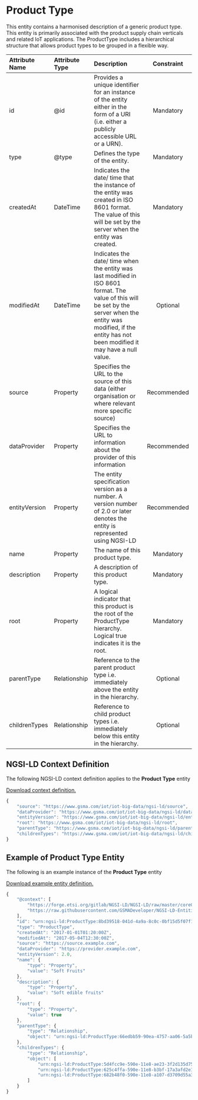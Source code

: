 # Product Type
This entity contains a harmonised description of a generic product type. This entity is primarily associated with the product supply chain verticals and related IoT applications. The ProductType includes a hierarchical structure that allows product types to be grouped in a flexible way.

| Attribute Name | Attribute Type | Description | Constraint |
|:--- |:--- |:--- |:---:|
| id | @id | Provides a unique identifier for an instance of the entity either in the form of a URI (i.e. either a publicly accessible URL or a URN). | Mandatory |
| type | @type | Defines the type of the entity. | Mandatory |
| createdAt | DateTime | Indicates the date/ time that the instance of the entity was created in ISO 8601 format. The value of this will be set by the server when the entity was created. | Mandatory |
| modifiedAt | DateTime | Indicates the date/ time when the entity was last modified in ISO 8601 format. The value of this will be set by the server when the entity was modified, if the entity has not been modified it may have a null value. | Optional |
| source | Property | Specifies the URL to the source of this data (either organisation or where relevant more specific source) | Recommended |
| dataProvider | Property | Specifies the URL to information about the provider of this information | Recommended |
| entityVersion | Property | The entity specification version as a number. A version number of 2.0 or later denotes the entity is represented using NGSI-LD | Recommended |
| name | Property | The name of this product type. | Mandatory |
| description | Property | A description of this product type. | Mandatory |
| root | Property | A logical indicator that this product is the root of the ProductType hierarchy. Logical true indicates it is the root. | Mandatory |
| parentType | Relationship | Reference to the parent product type i.e. immediately above the entity in the hierarchy. | Optional |
| childrenTypes | Relationship | Reference to child product types i.e. immediately below this entity in the hierarchy. | Optional |

## NGSI-LD Context Definition
The following NGSI-LD context definition applies to the **Product Type** entity

[Download context definition.](../examples/Product-Type-context.jsonld)

```JavaScript
{
    "source": "https://www.gsma.com/iot/iot-big-data/ngsi-ld/source",
    "dataProvider": "https://www.gsma.com/iot/iot-big-data/ngsi-ld/dataprovider",
    "entityVersion": "https://www.gsma.com/iot/iot-big-data/ngsi-ld/entityversion",
    "root": "https://www.gsma.com/iot/iot-big-data/ngsi-ld/root",
    "parentType": "https://www.gsma.com/iot/iot-big-data/ngsi-ld/parenttype",
    "childrenTypes": "https://www.gsma.com/iot/iot-big-data/ngsi-ld/childrentypes"
}
```
## Example of Product Type Entity
The following is an example instance of the **Product Type** entity

[Download example entity definition.](../examples/Product-Type.jsonld)

```JavaScript
{
    "@context": [
        "https://forge.etsi.org/gitlab/NGSI-LD/NGSI-LD/raw/master/coreContext/ngsi-ld-core-context.json",
        "https://raw.githubusercontent.com/GSMADeveloper/NGSI-LD-Entities/master/examples/Product-Type-context.jsonld"
    ],
    "id": "urn:ngsi-ld:ProductType:8bd39518-041d-4a9a-8c0c-0bf15d5f07f1",
    "type": "ProductType",
    "createdAt": "2017-01-01T01:20:00Z",
    "modifiedAt": "2017-05-04T12:30:00Z",
    "source": "https://source.example.com",
    "dataProvider": "https://provider.example.com",
    "entityVersion": 2.0,
    "name": {
        "type": "Property",
        "value": "Soft Fruits"
    },
    "description": {
        "type": "Property",
        "value": "Soft edible fruits"
    },
    "root": {
        "type": "Property",
        "value": true
    },
    "parentType": {
        "type": "Relationship",
        "object": "urn:ngsi-ld:ProductType:66edbb59-90ea-4757-aa06-5a5b95675092"
    },
    "childrenTypes": {
        "type": "Relationship",
        "object": [
            "urn:ngsi-ld:ProductType:5d4fcc9e-590e-11e8-ae23-3f2d135d7537",
            "urn:ngsi-ld:ProductType:625c4ffa-590e-11e8-b3bf-17a3afd2e135",
            "urn:ngsi-ld:ProductType:682b48f0-590e-11e8-a107-d3709d55a369"
        ]
    }
}
```
